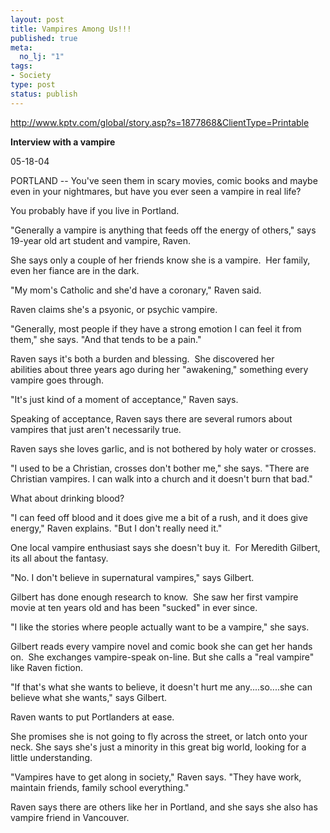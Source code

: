 ```yaml
--- 
layout: post
title: Vampires Among Us!!!
published: true
meta: 
  no_lj: "1"
tags: 
- Society
type: post
status: publish
---
```

<P><A href="http://www.kptv.com/global/story.asp?s=1877868&amp;ClientType=Printable">http://www.kptv.com/global/story.asp?s=1877868&amp;ClientType=Printable</A></P>
<P><B>Interview with a vampire</B><P>05-18-04</P><P>PORTLAND --&nbsp;You've seen them in scary movies, comic books and maybe even in your nightmares, but have you ever seen a vampire in real life?</P><P>You probably have if you live in Portland. </P><P>"Generally a vampire is anything that feeds off the energy of others," says 19-year old art student and vampire, Raven.</P><P>She says only a couple of her friends know she is a vampire.&nbsp; Her family, even her fiance are in the dark.</P><P>"My mom's Catholic and she'd have a coronary," Raven said. </P><P>Raven claims she's a psyonic, or psychic vampire. </P><P>"Generally, most people if they have a strong emotion&nbsp;I can feel it from them," she says. "And that tends to be a pain."</P><P>Raven says it's both a burden and blessing.&nbsp; She discovered her abilities&nbsp;about three years ago during her "awakening," something every vampire goes through. </P><P>"It's just kind of a moment of acceptance," Raven says.</P><P>Speaking of acceptance, Raven says there are several rumors about vampires that just aren't&nbsp;necessarily true.&nbsp; </P><P>Raven says she loves garlic, and is not bothered by holy water or crosses.</P><P>"I used to be a Christian, crosses don't bother me," she says. "There are Christian vampires.&nbsp;I can walk into a church and it doesn't burn that bad."</P><P>What about&nbsp;drinking blood?</P><P>"I can feed off blood and it does give me a bit of a rush, and it does give energy," Raven explains. "But&nbsp;I don't really need it."</P><P>One local vampire enthusiast says she doesn't buy it.&nbsp; For Meredith Gilbert, its all about the fantasy.</P><P>"No. I don't believe in supernatural vampires," says Gilbert.</P><P>Gilbert has done enough research to know.&nbsp; She saw her first vampire movie at ten years old and has been "sucked" in ever since. </P><P>"I like the stories where people actually want to be a vampire," she says.</P><P>Gilbert&nbsp;reads every vampire novel and comic book she can get her hands on.&nbsp; She exchanges vampire-speak on-line. But she calls a&nbsp;"real vampire" like Raven&nbsp;fiction. </P><P>"If that's what she wants to believe, it doesn't hurt me any....so....she can believe what she wants," says Gilbert.</P><P>Raven wants to put Portlanders at ease. </P><P>She promises she is not going to fly across the street, or latch onto your neck. She says she's just a minority in this great big world, looking for a little understanding.</P><P>"Vampires have to get along in society," Raven says.&nbsp;"They have work, maintain friends, family school everything."</P><P>Raven says there are others like her in Portland, and she says she also has vampire friend in Vancouver.</P>
